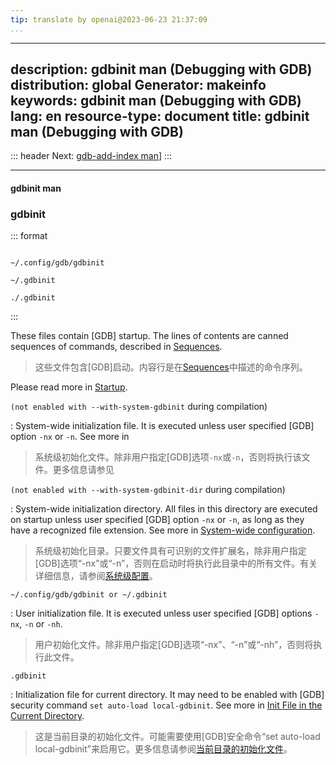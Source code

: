 ```yaml
---
tip: translate by openai@2023-06-23 21:37:09
...
```

---
description: gdbinit man (Debugging with GDB)
distribution: global
Generator: makeinfo
keywords: gdbinit man (Debugging with GDB)
lang: en
resource-type: document
title: gdbinit man (Debugging with GDB)
---
::: header
Next: [gdb-add-index man](gdb_002dadd_002dindex-man.html#gdb_002dadd_002dindex-man)]
:::

---

#### gdbinit man

### gdbinit

::: format

```format

~/.config/gdb/gdbinit

~/.gdbinit

./.gdbinit
```

:::


These files contain [GDB] startup. The lines of contents are canned sequences of commands, described in [Sequences](Sequences.html#Sequences).

> 这些文件包含[GDB]启动。内容行是在[Sequences](Sequences.html#Sequences)中描述的命令序列。

Please read more in [Startup](Startup.html#Startup).

`(not enabled with --with-system-gdbinit` during compilation)


:   System-wide initialization file. It is executed unless user specified [GDB] option `-nx` or `-n`. See more in

> 系统级初始化文件。除非用户指定[GDB]选项`-nx`或`-n`，否则将执行该文件。更多信息请参见

`(not enabled with --with-system-gdbinit-dir` during compilation)


:   System-wide initialization directory. All files in this directory are executed on startup unless user specified [GDB] option `-nx` or `-n`, as long as they have a recognized file extension. See more in [System-wide configuration](System_002dwide-configuration.html#System_002dwide-configuration).

> 系统级初始化目录。只要文件具有可识别的文件扩展名，除非用户指定[GDB]选项“-nx”或“-n”，否则在启动时将执行此目录中的所有文件。有关详细信息，请参阅[系统级配置](System_002dwide-configuration.html#System_002dwide-configuration)。

`~/.config/gdb/gdbinit or ~/.gdbinit`


:   User initialization file. It is executed unless user specified [GDB] options `-nx`, `-n` or `-nh`.

> 用户初始化文件。除非用户指定[GDB]选项“-nx”、“-n”或“-nh”，否则将执行此文件。

`.gdbinit`


:   Initialization file for current directory. It may need to be enabled with [GDB] security command `set auto-load local-gdbinit`. See more in [Init File in the Current Directory](Init-File-in-the-Current-Directory.html#Init-File-in-the-Current-Directory).

> 这是当前目录的初始化文件。可能需要使用[GDB]安全命令“set auto-load local-gdbinit”来启用它。更多信息请参阅[当前目录的初始化文件](Init-File-in-the-Current-Directory.html#Init-File-in-the-Current-Directory)。
